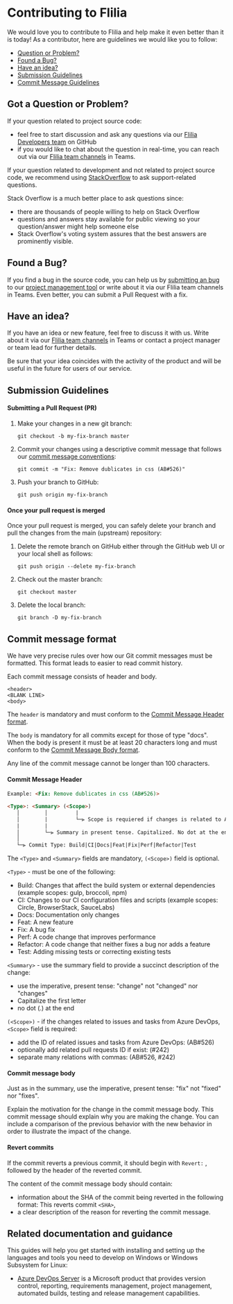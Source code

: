 # Contributing to Flilia
We would love you to contribute to Flilia and help make it even better than it is today! As a contributor, here are guidelines we would like you to follow:

- [Question or Problem?](#question)
- [Found a Bug?](#bug)
- [Have an idea?](#idea)
- [Submission Guidelines](#submit)
- [Commit Message Guidelines](#commit)

## Got a Question or Problem?
If your question related to project source code:
- feel free to start discussion and ask any questions via our [Flilia Developers team][developers-team] on GitHub
- if you would like to chat about the question in real-time, you can reach out via our [Flilia team channels][fliliateams] in Teams.

If your question related to development and not related to project source code, we recommend using [StackOverflow][stackoverflow] to ask support-related questions.

Stack Overflow is a much better place to ask questions since:
- there are thousands of people willing to help on Stack Overflow
- questions and answers stay available for public viewing so your question/answer might help someone else
- Stack Overflow's voting system assures that the best answers are prominently visible.

## <a name="bug"></a> Found a Bug?
If you find a bug in the source code, you can help us by [submitting an bug][azurebug] to our [project management tool][azureflilia] or write about it via our Flilia team channels in Teams. Even better, you can submit a Pull Request with a fix.

## <a name="idea"></a> Have an idea?
If you have an idea or new feature, feel free to discuss it with us. Write about it via our [Flilia team channels][fliliateams] in Teams or contact a project manager or team lead for further details.

Be sure that your idea coincides with the activity of the product and will be useful in the future for users of our service.

## <a name="submit"></a> Submission Guidelines

#### Submitting a Pull Request (PR)
1. Make your changes in a new git branch:
     ```shell
     git checkout -b my-fix-branch master
     ```
2. Commit your changes using a descriptive commit message that follows our [commit message conventions](#commit): 
     ```shell
     git commit -m "Fix: Remove dublicates in css (AB#526)"
     ```
3. Push your branch to GitHub:
     ```shell
     git push origin my-fix-branch
     ```

#### Once your pull request is merged
Once your pull request is merged, you can safely delete your branch and pull the changes from the main (upstream) repository:

1. Delete the remote branch on GitHub either through the GitHub web UI or your local shell as follows:
     ```shell
     git push origin --delete my-fix-branch
     ```
2. Check out the master branch:
     ```shell
     git checkout master
     ```
3. Delete the local branch:
     ```shell
     git branch -D my-fix-branch
     ```

## <a name="commit"></a> Commit message format
We have very precise rules over how our Git commit messages must be formatted. This format leads to easier to read commit history.

Each commit message consists of header and body.
```shell
<header>
<BLANK LINE>
<body>
```

The `header` is mandatory and must conform to the [Commit Message Header format](#commitMessageHeaderFormat).

The `body` is mandatory for all commits except for those of type "docs". When the body is present it must be at least 20 characters long and must conform to the [Commit Message Body format](#commitMessageBodyFormat).

Any line of the commit message cannot be longer than 100 characters.

#### <a name="commitMessageHeaderFormat"></a> Commit Message Header
```html
Example: <Fix: Remove dublicates in css (AB#526)>

<Type>: <Summary> (<Scope>)
   │        │         |
   │        |         └─⫸ Scope is requiered if changes is related to Azure DevOps issues and tasks: (AB#526)
   |        |
   │        └─⫸ Summary in present tense. Capitalized. No dot at the end.
   │
   └─⫸ Commit Type: Build|CI|Docs|Feat|Fix|Perf|Refactor|Test
```

The `<Type>` and `<Summary>` fields are mandatory, `(<Scope>)` field is optional.

`<Type>` - must be one of the following:
- Build: Changes that affect the build system or external dependencies (example scopes: gulp, broccoli, npm)
- CI: Changes to our CI configuration files and scripts (example scopes: Circle, BrowserStack, SauceLabs)
- Docs: Documentation only changes
- Feat: A new feature
- Fix: A bug fix
- Perf: A code change that improves performance
- Refactor: A code change that neither fixes a bug nor adds a feature
- Test: Adding missing tests or correcting existing tests

`<Summary>` - use the summary field to provide a succinct description of the change:
- use the imperative, present tense: "change" not "changed" nor "changes"
- Capitalize the first letter
- no dot (.) at the end

`(<Scope>)` - if the changes related to issues and tasks from Azure DevOps, `<Scope>` field is required:
- add the ID of related issues and tasks from Azure DevOps: (AB#526)
- optionally add related pull requests ID if exist: (#242)
- separate many relations with commas: (AB#526, #242)

#### <a name="commitMessageBodyFormat"></a> Commit message body
Just as in the summary, use the imperative, present tense: "fix" not "fixed" nor "fixes".

Explain the motivation for the change in the commit message body. This commit message should explain why you are making the change. You can include a comparison of the previous behavior with the new behavior in order to illustrate the impact of the change.

#### Revert commits
If the commit reverts a previous commit, it should begin with `Revert:` , followed by the header of the reverted commit.

The content of the commit message body should contain:

- information about the SHA of the commit being reverted in the following format: This reverts commit `<SHA>`,
- a clear description of the reason for reverting the commit message.

## <a name="guidance"></a> Related documentation and guidance
This guides will help you get started with installing and setting up the languages and tools you need to develop on Windows or Windows Subsystem for Linux:

- [Azure DevOps Server][azure] is a Microsoft product that provides version control, reporting, requirements management, project management, automated builds, testing and release management capabilities.

[developers-team]: https://github.com/orgs/flilia/teams/developers-team
[azure]: https://azure.microsoft.com/en-us/services/devops/
[stackoverflow]: http://stackoverflow.com/
[azurebug]: https://docs.microsoft.com/en-us/azure/devops/boards/backlogs/manage-bugs?view=azure-devops&tabs=new-web-form
[azureflilia]: https://dev.azure.com/flilia/Flilia
[fliliateams]: https://teams.microsoft.com/l/team/19%3af126286a785b46e49b9a94d3eed0ffd8%40thread.tacv2/conversations?groupId=462ef793-2a17-4613-ab50-ea302d209c26&tenantId=be3b533b-6900-4e84-8338-a5934799565d